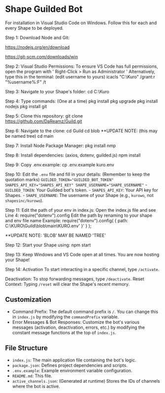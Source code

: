 # Shape Guilded Bot
For installation in Visual Studio Code on Windows.
Follow this for each and every Shape to be deployed.

Step 1: Download Node and Git:

https://nodejs.org/en/download

https://git-scm.com/downloads/win

Step 2: Visual Studio Permissions:
To ensure VS Code has full permissions, open the program with ' Right-Click > Run as Administrator '
Alternatively, type this in the terminal: (edit username to yours)
icacls "C:\Kuro" /grant:r "%username%:F" /t

Step 3: Navigate to your Shape's folder:
cd C:\Kuro

Step 4: Type commands: (One at a time)
pkg install
pkg upgrade
pkg install nodejs
pkg install git

Step 5: Clone this repository:
git clone https://github.com/DaReamz/Guild.git

Step 6: Navigate to the clone:
cd Guild
cd blob     **UPDATE NOTE: (this may be named tree)
cd main

Step 7: Install Node Package Manager:
pkg install nmp

Step 8: Install dependencies: (axios, dotenv, guilded.js)
npm install

Step 9: Copy .env.example:
cp .env.example kuro.env

Step 10: Edit the `.env` file and fill in your details: (Remember to keep the quotation marks)
    ```
    GUILDED_TOKEN="GUILDED_BOT_TOKEN"
    SHAPES_API_KEY="SHAPES_API_KEY"
    SHAPE_USERNAME="SHAPE_USERNAME"
    ```
    - `GUILDED_TOKEN`: Your Guilded bot's token.
    - `SHAPES_API_KEY`: Your API key for Shapes.
    - `SHAPE_USERNAME`: The username of your Shape (e.g., `kurowo`, not `shapesinc/kurowo`).

Step 11: Edit the path of your env in index.js:
Open the index.js file and see Line 4: require("dotenv").config
Edit the path by renaming to your shape and env file name
Example: 
require("dotenv").config( { path: C:\KURO\Guild\blob\main\KURO.env' }' } );

**UPDATE NOTE: 'BLOB' MAY BE NAMED 'TREE'


Step 12: Start your Shape using:
npm start

Step 13: Keep Windows and VS Code open at all times.
You are now hosting your Shape!

Step 14: Activation
To start interacting in a specific channel, type `/activate`.

Deactivation: To stop forwarding messages, type `/deactivate`.
Reset Context: Typing `/reset` will clear the Shape's recent memory.


## Customization
-   Command Prefix: The default command prefix is `/`. You can change this in `index.js` by modifying the `commandPrefix` variable.
-   Error Messages & Bot Responses: Customize the bot's various messages (activation, deactivation, errors, etc.) by modifying the constant message functions at the top of `index.js`.

## File Structure
-   `index.js`: The main application file containing the bot's logic.
-   `package.json`: Defines project dependencies and scripts.
-   `.env.example`: Example environment variable configuration.
-   `README.md`: This file.
-   `active_channels.json`: (Generated at runtime) Stores the IDs of channels where the bot is active.


